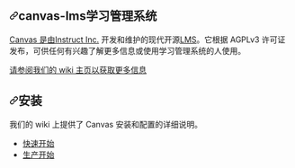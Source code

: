 <div class="Box-sc-g0xbh4-0 bJMeLZ js-snippet-clipboard-copy-unpositioned" data-hpc="true"><article class="markdown-body entry-content container-lg" itemprop="text"><h1 tabindex="-1" dir="auto"><a id="user-content-canvas-lms" class="anchor" aria-hidden="true" tabindex="-1" href="#canvas-lms"><svg class="octicon octicon-link" viewBox="0 0 16 16" version="1.1" width="16" height="16" aria-hidden="true"><path d="m7.775 3.275 1.25-1.25a3.5 3.5 0 1 1 4.95 4.95l-2.5 2.5a3.5 3.5 0 0 1-4.95 0 .751.751 0 0 1 .018-1.042.751.751 0 0 1 1.042-.018 1.998 1.998 0 0 0 2.83 0l2.5-2.5a2.002 2.002 0 0 0-2.83-2.83l-1.25 1.25a.751.751 0 0 1-1.042-.018.751.751 0 0 1-.018-1.042Zm-4.69 9.64a1.998 1.998 0 0 0 2.83 0l1.25-1.25a.751.751 0 0 1 1.042.018.751.751 0 0 1 .018 1.042l-1.25 1.25a3.5 3.5 0 1 1-4.95-4.95l2.5-2.5a3.5 3.5 0 0 1 4.95 0 .751.751 0 0 1-.018 1.042.751.751 0 0 1-1.042.018 1.998 1.998 0 0 0-2.83 0l-2.5 2.5a1.998 1.998 0 0 0 0 2.83Z"></path></svg></a><font style="vertical-align: inherit;"><font style="vertical-align: inherit;">canvas-lms学习管理系统</font></font></h1>
<p dir="auto"><font style="vertical-align: inherit;"><a href="https://www.instructure.com/" rel="nofollow"><font style="vertical-align: inherit;">Canvas 是由Instruct Inc.</font></a><font style="vertical-align: inherit;">
开发和维护的</font><font style="vertical-align: inherit;">现代开源</font></font><a href="https://en.wikipedia.org/wiki/Learning_management_system" rel="nofollow"><font style="vertical-align: inherit;"><font style="vertical-align: inherit;">LMS</font></font></a><font style="vertical-align: inherit;"><font style="vertical-align: inherit;">。它根据 AGPLv3 许可证发布，可供任何有兴趣了解更多信息或使用学习管理系统的人使用。</font></font><a href="https://www.instructure.com/" rel="nofollow"><font style="vertical-align: inherit;"></font></a><font style="vertical-align: inherit;"></font></p>
<p dir="auto"><a href="http://github.com/instructure/canvas-lms/wiki"><font style="vertical-align: inherit;"><font style="vertical-align: inherit;">请参阅我们的 wiki 主页以获取更多信息</font></font></a></p>
<h1 tabindex="-1" dir="auto"><a id="user-content-installation" class="anchor" aria-hidden="true" tabindex="-1" href="#installation"><svg class="octicon octicon-link" viewBox="0 0 16 16" version="1.1" width="16" height="16" aria-hidden="true"><path d="m7.775 3.275 1.25-1.25a3.5 3.5 0 1 1 4.95 4.95l-2.5 2.5a3.5 3.5 0 0 1-4.95 0 .751.751 0 0 1 .018-1.042.751.751 0 0 1 1.042-.018 1.998 1.998 0 0 0 2.83 0l2.5-2.5a2.002 2.002 0 0 0-2.83-2.83l-1.25 1.25a.751.751 0 0 1-1.042-.018.751.751 0 0 1-.018-1.042Zm-4.69 9.64a1.998 1.998 0 0 0 2.83 0l1.25-1.25a.751.751 0 0 1 1.042.018.751.751 0 0 1 .018 1.042l-1.25 1.25a3.5 3.5 0 1 1-4.95-4.95l2.5-2.5a3.5 3.5 0 0 1 4.95 0 .751.751 0 0 1-.018 1.042.751.751 0 0 1-1.042.018 1.998 1.998 0 0 0-2.83 0l-2.5 2.5a1.998 1.998 0 0 0 0 2.83Z"></path></svg></a><font style="vertical-align: inherit;"><font style="vertical-align: inherit;">安装</font></font></h1>
<p dir="auto"><font style="vertical-align: inherit;"><font style="vertical-align: inherit;">我们的 wiki 上提供了 Canvas 安装和配置的详细说明。</font></font></p>
<ul dir="auto">
<li><a href="http://github.com/instructure/canvas-lms/wiki/Quick-Start"><font style="vertical-align: inherit;"><font style="vertical-align: inherit;">快速开始</font></font></a></li>
<li><a href="http://github.com/instructure/canvas-lms/wiki/Production-Start"><font style="vertical-align: inherit;"><font style="vertical-align: inherit;">生产开始</font></font></a></li>
</ul>
</article></div>
